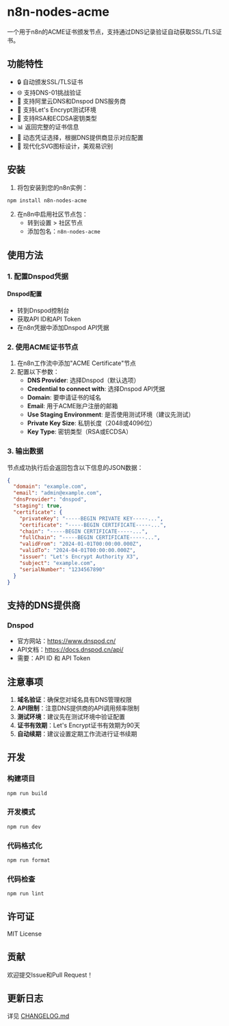 # n8n-nodes-acme

一个用于n8n的ACME证书颁发节点，支持通过DNS记录验证自动获取SSL/TLS证书。

## 功能特性

- 🔒 自动颁发SSL/TLS证书
- 🌐 支持DNS-01挑战验证
- 🏢 支持阿里云DNS和Dnspod DNS服务商
- 🧪 支持Let's Encrypt测试环境
- 🔑 支持RSA和ECDSA密钥类型
- 📊 返回完整的证书信息
- 🎨 动态凭证选择，根据DNS提供商显示对应配置
- 🎯 现代化SVG图标设计，美观易识别

## 安装

1. 将包安装到您的n8n实例：
```bash
npm install n8n-nodes-acme
```

2. 在n8n中启用社区节点包：
   - 转到设置 > 社区节点
   - 添加包名：`n8n-nodes-acme`

## 使用方法

### 1. 配置Dnspod凭据

#### Dnspod配置
- 转到Dnspod控制台
- 获取API ID和API Token
- 在n8n凭据中添加Dnspod API凭据

### 2. 使用ACME证书节点

1. 在n8n工作流中添加"ACME Certificate"节点
2. 配置以下参数：
   - **DNS Provider**: 选择Dnspod（默认选项）
   - **Credential to connect with**: 选择Dnspod API凭据
   - **Domain**: 要申请证书的域名
   - **Email**: 用于ACME账户注册的邮箱
   - **Use Staging Environment**: 是否使用测试环境（建议先测试）
   - **Private Key Size**: 私钥长度（2048或4096位）
   - **Key Type**: 密钥类型（RSA或ECDSA）

### 3. 输出数据

节点成功执行后会返回包含以下信息的JSON数据：

```json
{
  "domain": "example.com",
  "email": "admin@example.com",
  "dnsProvider": "dnspod",
  "staging": true,
  "certificate": {
    "privateKey": "-----BEGIN PRIVATE KEY-----...",
    "certificate": "-----BEGIN CERTIFICATE-----...",
    "chain": "-----BEGIN CERTIFICATE-----...",
    "fullChain": "-----BEGIN CERTIFICATE-----...",
    "validFrom": "2024-01-01T00:00:00.000Z",
    "validTo": "2024-04-01T00:00:00.000Z",
    "issuer": "Let's Encrypt Authority X3",
    "subject": "example.com",
    "serialNumber": "1234567890"
  }
}
```

## 支持的DNS提供商

### Dnspod
- 官方网站：https://www.dnspod.cn/
- API文档：https://docs.dnspod.cn/api/
- 需要：API ID 和 API Token

## 注意事项

1. **域名验证**：确保您对域名具有DNS管理权限
2. **API限制**：注意DNS提供商的API调用频率限制
3. **测试环境**：建议先在测试环境中验证配置
4. **证书有效期**：Let's Encrypt证书有效期为90天
5. **自动续期**：建议设置定期工作流进行证书续期

## 开发

### 构建项目
```bash
npm run build
```

### 开发模式
```bash
npm run dev
```

### 代码格式化
```bash
npm run format
```

### 代码检查
```bash
npm run lint
```

## 许可证

MIT License

## 贡献

欢迎提交Issue和Pull Request！

## 更新日志

详见 [CHANGELOG.md](./CHANGELOG.md)
